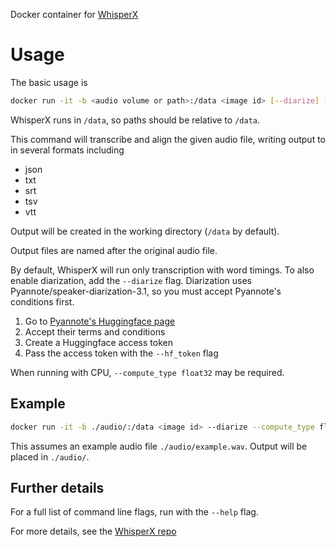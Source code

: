 Docker container for [WhisperX](https://github.com/mbain/whisperX)

# Usage
The basic usage is
```bash
docker run -it -b <audio volume or path>:/data <image id> [--diarize] [--compute_type (float16 | float32 |int8)] [--hf_token <huggingface token>] <audio path inside container> [<audio path inside container>...]
```

WhisperX runs in `/data`, so paths should be relative to `/data`.

This command will transcribe and align the given audio file, writing output to in several formats including
- json
- txt
- srt
- tsv
- vtt

Output will be created in the working directory (`/data` by default).

Output files are named after the original audio file.

By default, WhisperX will run only transcription with word timings. To also enable diarization, add the `--diarize` flag.
Diarization uses Pyannote/speaker-diarization-3.1, so you must accept Pyannote's conditions first.
1. Go to [Pyannote's Huggingface page](https://huggingface.co/pyannote/speaker-diarization-3.1)
2. Accept their terms and conditions
3. Create a Huggingface access token
4. Pass the access token with the `--hf_token` flag

When running with CPU, `--compute_type float32` may be required.

## Example
```bash
docker run -it -b ./audio/:/data <image id> --diarize --compute_type float32 --hf_token <huggingface token> example.wav
```

This assumes an example audio file `./audio/example.wav`. Output will be placed in `./audio/`.

## Further details
For a full list of command line flags, run with the `--help` flag.

For more details, see the [WhisperX repo](https://github.com/m-bain/whisperX)